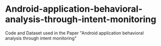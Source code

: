 # Android-application-behavioral-analysis-through-intent-monitoring
Code and Dataset used in the Paper "Android application behavioral analysis through intent monitoring"

